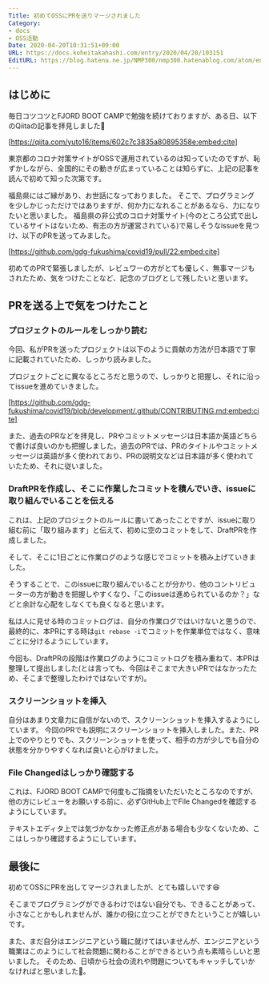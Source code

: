 ```yaml
---
Title: 初めてOSSにPRを送りマージされました
Category:
- docs
- OSS活動
Date: 2020-04-20T10:31:51+09:00
URL: https://docs.koheitakahashi.com/entry/2020/04/20/103151
EditURL: https://blog.hatena.ne.jp/NMP300/nmp300.hatenablog.com/atom/entry/26006613552706382
---
```


## はじめに

毎日コツコツとFJORD BOOT CAMPで勉強を続けておりますが、ある日、以下のQiitaの記事を拝見しました👀



[https://qiita.com/yuto16/items/602c7c3835a80895358e:embed:cite]



東京都のコロナ対策サイトがOSSで運用されているのは知っていたのですが、恥ずかしながら、全国的にその動きが広まっていることは知らずに、上記の記事を読んで初めて知った次第です。

福島県にはご縁があり、お世話になっておりました。
そこで、プログラミングを少しかじっただけではありますが、何か力になれることがあるなら、力になりたいと思いました。
福島県の非公式のコロナ対策サイト(今のところ公式で出しているサイトはないため、有志の方が運営されている)で易しそうなissueを見つけ、以下のPRを送ってみました。



[https://github.com/gdg-fukushima/covid19/pull/22:embed:cite]



初めてのPRで緊張しましたが、レビュワーの方がとても優しく、無事マージもされたため、気をつけたことなど、記念のブログとして残したいと思います。

## PRを送る上で気をつけたこと

### プロジェクトのルールをしっかり読む

今回、私がPRを送ったプロジェクトは以下のように貢献の方法が日本語で丁寧に記載されていたため、しっかり読みました。

プロジェクトごとに異なるところだと思うので、しっかりと把握し、それに沿ってissueを進めていきました。



[https://github.com/gdg-fukushima/covid19/blob/development/.github/CONTRIBUTING.md:embed:cite]



また、過去のPRなどを拝見し、PRやコミットメッセージは日本語か英語どちらで書けば良いのかも把握しました。過去のPRでは、PRのタイトルやコミットメッセージは英語が多く使われており、PRの説明文などは日本語が多く使われていたため、それに従いました。

### DraftPRを作成し、そこに作業したコミットを積んでいき、issueに取り組んでいることを伝える

これは、上記のプロジェクトのルールに書いてあったことですが、issueに取り組む前に「取り組みます」と伝えて、初めに空のコミットをして、DraftPRを作成しました。

そして、そこに1日ごとに作業ログのような感じでコミットを積み上げていきました。

そうすることで、このissueに取り組んでいることが分かり、他のコントリビューターの方が動きを把握しやすくなり、「このissueは進められているのか？」などと余計な心配をしなくても良くなると思います。

私は人に見せる時のコミットログは、自分の作業ログではいけないと思うので、最終的に、本PRにする時は`git rebase -i`でコミットを作業単位ではなく、意味ごとに分けるようにしています。

今回も、DraftPRの段階は作業ログのようにコミットログを積み重ねて、本PRは整理して提出しました(とは言っても、今回はそこまで大きいPRではなかったため、そこまで整理したわけではないですが)。

### スクリーンショットを挿入

自分はあまり文章力に自信がないので、スクリーンショットを挿入するようにしています。
今回のPRでも説明にスクリーンショットを挿入しました。また、PR上でのやりとりでも、スクリーンショットを使って、相手の方が少しでも自分の状態を分かりやすくなれば良いと心がけました。

### File Changedはしっかり確認する

これは、FJORD BOOT CAMPで何度もご指摘をいただいたところなのですが、他の方にレビューをお願いする前に、必ずGitHub上でFile Changedを確認するようにしています。

テキストエディタ上では気づかなかった修正点がある場合も少なくないため、ここはしっかり確認するようにしています。

## 最後に

初めてOSSにPRを出してマージされましたが、とても嬉しいです😆

そこまでプログラミングができるわけではない自分でも、できることがあって、小さなことかもしれませんが、誰かの役に立つことができたということが嬉しいです。

また、まだ自分はエンジニアという職に就けてはいませんが、エンジニアという職業はこのようにして社会問題に関わることができるという点も素晴らしいと思いました。
そのため、日頃から社会の流れや問題についてもキャッチしていかなければと思いました💪。
